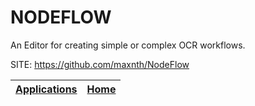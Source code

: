 # NODEFLOW

 An Editor for creating simple or complex OCR workflows.

 SITE: https://github.com/maxnth/NodeFlow

 | [Applications](https://portable-linux-apps.github.io/apps.html) | [Home](https://portable-linux-apps.github.io)
 | --- | --- |
